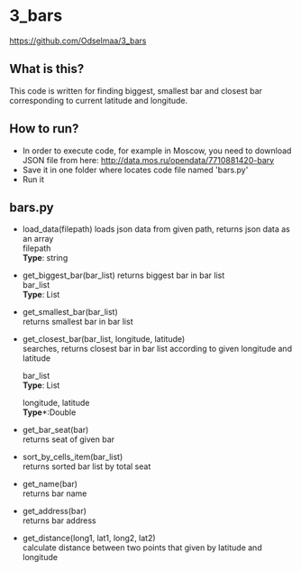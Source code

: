 # 3_bars
https://github.com/Odselmaa/3_bars
## What is this?
This code is written for finding biggest, smallest bar
and closest bar corresponding to current latitude and longitude.

## How to run?
- In order to execute code, for example in Moscow, you need to download JSON file from here:
http://data.mos.ru/opendata/7710881420-bary
- Save it in one folder where locates code file named 'bars.py'
- Run it

## bars.py
 - load_data(filepath)
    loads json data from given path, returns json data as an array</br>
    filepath</br>
    **Type**: string

- get_biggest_bar(bar_list)
    returns biggest bar in bar list</br>
    bar_list</br>
    **Type**: List
    
- get_smallest_bar(bar_list)</br>
    returns smallest bar in bar list
    
- get_closest_bar(bar_list, longitude, latitude)</br>
    searches, returns closest bar in bar list according to given longitude and latitude</br>
    
    bar_list</br>
    **Type**: List</br>
    
    longitude, latitude</br>
    **Type***:Double
    
- get_bar_seat(bar)</br>
    returns seat of given bar

- sort_by_cells_item(bar_list)</br>
    returns sorted bar list by total seat

- get_name(bar)</br>
    returns bar name

- get_address(bar)  </br>
    returns bar address

- get_distance(long1, lat1, long2, lat2)</br>
    calculate distance between two points that given by latitude and longitude
